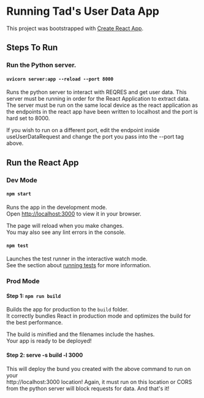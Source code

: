 # Running Tad's User Data App

This project was bootstrapped with [Create React App](https://github.com/facebook/create-react-app).

## Steps To Run
### Run the Python server.
#### `uvicorn server:app --reload --port 8000`
Runs the python server to interact with REQRES and get user data.
This server must be running in order for the React Application to extract data. 
The server must be run on the same local device as the react application as the endpoints in the react app
have been written to localhost and the port is hard set to 8000.

If you wish to run on a different port, edit the endpoint inside useUserDataRequest and change the port you pass into the --port tag above.

## Run the React App
### Dev Mode

#### `npm start`

Runs the app in the development mode.\
Open [http://localhost:3000](http://localhost:3000) to view it in your browser.

The page will reload when you make changes.\
You may also see any lint errors in the console.

#### `npm test`

Launches the test runner in the interactive watch mode.\
See the section about [running tests](https://facebook.github.io/create-react-app/docs/running-tests) for more information.

### Prod Mode
#### Step 1: `npm run build`

Builds the app for production to the `build` folder.\
It correctly bundles React in production mode and optimizes the build for the best performance.

The build is minified and the filenames include the hashes.\
Your app is ready to be deployed!

#### Step 2: serve -s build -l 3000
This will deploy the bund you created with the above command to run on your \
http://localhost:3000 location! Again, it must run on this location or CORS from the python
server will block requests for data. And that's it!